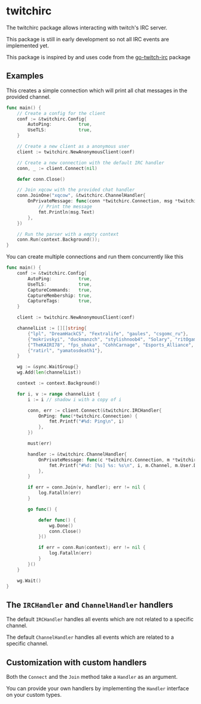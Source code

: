 # twitchirc

The twitchirc package allows interacting with twitch's IRC server.

This package is still in early development so not all IRC events are implemented yet.

This package is inspired by and uses code from the [go-twitch-irc](https://github.com/gempir/go-twitch-irc) package

## Examples

This creates a simple connection which will print all chat messages in the provided channel.

```go
func main() {
    // Create a config for the client
    conf := &twitchirc.Config{
        AutoPing:          true,
        UseTLS:            true,
    }

    // Create a new client as a anonymous user
    client := twitchirc.NewAnonymousClient(conf)

    // Create a new connection with the default IRC handler
    conn, _ := client.Connect(nil)

    defer conn.Close()

    // Join xqcow with the provided chat handler
    conn.JoinOne("xqcow", &twitchirc.ChannelHandler{
        OnPrivateMessage: func(conn *twitchirc.Connection, msg *twitchirc.PrivateMessage) {
            // Print the message
            fmt.Println(msg.Text)
        },
    })

    // Run the parser with a empty context
    conn.Run(context.Background());
}
```

You can create multiple connections and run them concurrently like this

```go
func main() {
    conf := &twitchirc.Config{
        AutoPing:          true,
        UseTLS:            true,
        CaptureCommands:   true,
        CaptureMembership: true,
        CaptureTags:       true,
    }

    client := twitchirc.NewAnonymousClient(conf)

    channelList := [][]string{
        {"lpl", "DreamHackCS", "Fextralife", "gaules", "csgomc_ru"},
        {"mokrivskyi", "duckmanzch", "stylishnoob4", "Solary", "ritOgaming"},
        {"TheKAIRI78", "fps_shaka", "CohhCarnage", "Esports_Alliance", "x2Twins"},
        {"ratirl", "yamatosdeath1"},
    }

    wg := &sync.WaitGroup{}
    wg.Add(len(channelList))

    context := context.Background()

    for i, v := range channelList {
        i := i // shadow i with a copy of i

        conn, err := client.Connect(&twitchirc.IRCHandler{
            OnPing: func(*twitchirc.Connection) {
                fmt.Printf("#%d: Ping\n", i)
            },
        })

        must(err)

        handler := &twitchirc.ChannelHandler{
            OnPrivateMessage: func(c *twitchirc.Connection, m *twitchirc.PrivateMessage) {
                fmt.Printf("#%d: [%s] %s: %s\n", i, m.Channel, m.User.DisplayName, m.Text)
            },
        }

        if err = conn.Join(v, handler); err != nil {
            log.Fatalln(err)
        }

        go func() {

            defer func() {
                wg.Done()
                conn.Close()
            }()

            if err = conn.Run(context); err != nil {
                log.Fatalln(err)
            }
        }()
    }

    wg.Wait()
}
```

## The `IRCHandler` and `ChannelHandler` handlers

The default `IRCHandler` handles all events which are not related to a specific channel.

The default `ChannelHandler` handles all events which are related to a specific channel.

## Customization with custom handlers

Both the `Connect` and the `Join` method take a `Handler` as an argument.

You can provide your own handlers by implementing the `Handler` interface
on your custom types.
